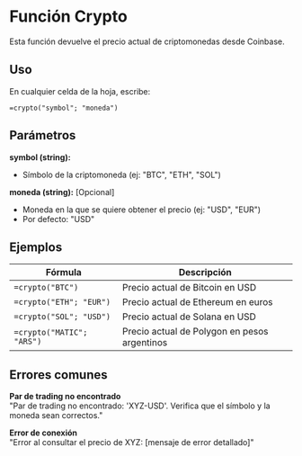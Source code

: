 # Función Crypto

Esta función devuelve el precio actual de criptomonedas desde Coinbase.

## Uso

En cualquier celda de la hoja, escribe:

```
=crypto("symbol"; "moneda")
```

## Parámetros

**symbol (string):**
- Símbolo de la criptomoneda (ej: "BTC", "ETH", "SOL")

**moneda (string):** [Opcional]
- Moneda en la que se quiere obtener el precio (ej: "USD", "EUR")
- Por defecto: "USD"

## Ejemplos

| Fórmula | Descripción |
|---------|-------------|
| `=crypto("BTC")` | Precio actual de Bitcoin en USD |
| `=crypto("ETH"; "EUR")` | Precio actual de Ethereum en euros |
| `=crypto("SOL"; "USD")` | Precio actual de Solana en USD |
| `=crypto("MATIC"; "ARS")` | Precio actual de Polygon en pesos argentinos |

## Errores comunes

**Par de trading no encontrado**  
"Par de trading no encontrado: 'XYZ-USD'. Verifica que el símbolo y la moneda sean correctos."

**Error de conexión**  
"Error al consultar el precio de XYZ: [mensaje de error detallado]"
